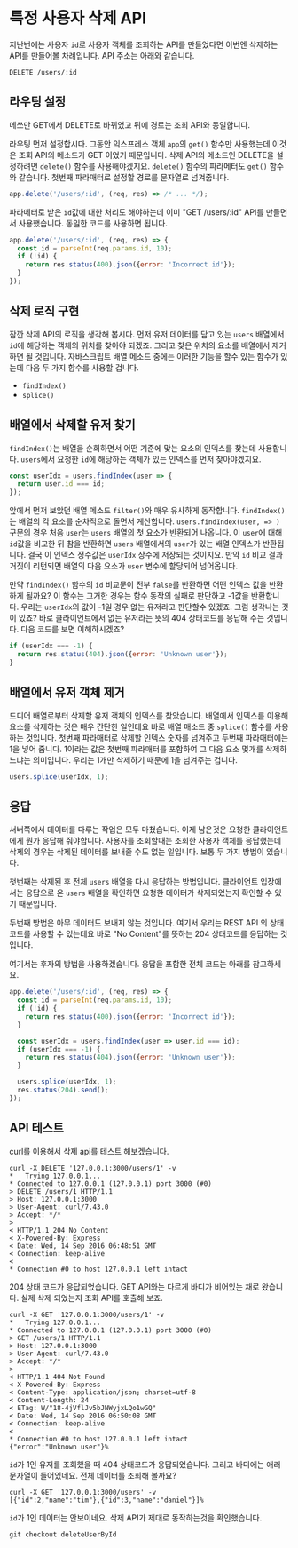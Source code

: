 특정 사용자 삭제 API
================

지난번에는 사용자 `id`로 사용자 객체를 조회하는 API를 만들었다면 이번엔 삭제하는 API를 만들어볼 차례입니다. API 주소는 아래와 같습니다.

```
DELETE /users/:id
```


## 라우팅 설정

메쏘만 GET에서 DELETE로 바뀌었고 뒤에 경로는 조회 API와 동일합니다.

라우팅 먼저 설정합시다. 그동안 익스프레스 객체 `app`의 `get()` 함수만 사용했는데 이것은 조회 API의 메소드가 GET 이었기 때문입니다. 삭제 API의 메소드인 DELETE을 설정하려면 `delete()` 함수를 사용해야겠지요. `delete()` 함수의 파라메터도 `get()` 함수와 같습니다. 첫번째 파라매터로 설정할 경로를 문자열로 넘겨줍니다.

```javascript
app.delete('/users/:id', (req, res) => /* ... */);
```

파라메터로 받은 `id`값에 대한 처리도 해야하는데 이미 "GET /users/:id" API를 만들면서 사용했습니다. 동일한 코드를 사용하면 됩니다.

```javascript
app.delete('/users/:id', (req, res) => {
  const id = parseInt(req.params.id, 10);
  if (!id) {
    return res.status(400).json({error: 'Incorrect id'});
  }
});
```


## 삭제 로직 구현

잠깐 삭제 API의 로직을 생각해 봅시다. 먼저 유저 데이터를 담고 있는 `users` 배열에서 `id`에 해당하는 객체의 위치를 찾아야 되겠죠. 그리고 찾은 위치의 요소를 배열에서 제거하면 될 것입니다. 자바스크립트 배열 메소드 중에는 이러한 기능을 할수 있는 함수가 있는데 다음 두 가지 함수를 사용할 겁니다.

* `findIndex()`
* `splice()`


## 배열에서 삭제할 유저 찾기

`findIndex()`는 배열을 순회하면서 어떤 기준에 맞는 요소의 인덱스를 찾는데 사용합니다. `users`에서 요청한 `id`에 해당하는 객체가 있는 인덱스를 먼저 찾아야겠지요.

```javascript
const userIdx = users.findIndex(user => {
  return user.id === id;
});
```

앞에서 먼저 보았던 배열 메소드 `filter()`와 매우 유사하게 동작합니다. `findIndex()`는 배열의 각 요소를 순차적으로 돌면서 계산합니다. `users.findIndex(user, => )` 구문의 경우 처음 `user`는 `users` 배열의 첫 요소가 반환되어 나옵니다. 이 `user`에 대해 `id`값을 비교한 뒤 참을 반환하면 `users` 배열에서의 `user`가 있는 배열 인덱스가 반환됩니다. 결국 이 인덱스 정수값은 `userIdx` 상수에 저장되는 것이지요. 만약 `id` 비교 결과 거짓이 리턴되면 배열의 다음 요소가 `user` 변수에 할당되어 넘어옵니다.

만약 `findIndex()` 함수의 `id` 비교문이 전부 `false`를 반환하면 어떤 인덱스 값을 반환하게 될까요? 이 함수는 그거한 경우는 함수 동작의 실패로 판단하고 -1값을 반환합니다. 우리는 `userIdx`의 값이 -1일 경우 없는 유저라고 판단할수 있겠죠. 그럼 생각나는 것이 있죠? 바로 클라이언트에서 없는 유저라는 뜻의 404 상태코드를 응답해 주는 것입니다. 다음 코드를 보면 이해하시겠죠?

```javascript
if (userIdx === -1) {
  return res.status(404).json({error: 'Unknown user'});
}
```


## 배열에서 유저 객체 제거

드디어 배열로부터 삭제할 유저 객체의 인덱스를 찾았습니다. 배열에서 인덱스를 이용해 요소를 삭제하는 것은 매우 간단한 일인데요 바로 배열 매소드 중 `splice()` 함수를 사용하는 것입니다. 첫번째 파라매터로 삭제할 인덱스 숫자를 넘겨주고 두번째 파라매터에는 1을 넣어 줍니다. 1이라는 값은 첫번째 파라매터를 포함하여 그 다음 요소 몇개를 삭제하느냐는 의미입니다. 우리는 1개만 삭제하기 때문에 1을 넘겨주는 겁니다.

```javascript
users.splice(userIdx, 1);
```


## 응답

서버쪽에서 데이터를 다루는 작업은 모두 마쳤습니다. 이제 남은것은 요청한 클라이언트에게 뭔가 응답해 줘야합니다. 사용자를 조회할때는 조회한 사용자 객체를 응답했는데 삭제의 경우는 삭제된 데이터를 보내줄 수도 없는 일입니다. 보통 두 가지 방법이 있습니다.

첫번째는 삭제된 후 전체 `users` 배열을 다시 응답하는 방법입니다. 클라이언트 입장에서는 응답으로 온 `users` 배열을 확인하면 요청한 데이터가 삭제되었는지 확인할 수 있기 때문입니다.

두번째 방법은 아무 데이터도 보내지 않는 것입니다. 여기서 우리는 REST API 의 상태코드를 사용할 수 있는데요 바로 "No Content"를 뜻하는 204 상태코드를 응답하는 것입니다.

여기서는 후자의 방법을 사용하겠습니다. 응답을 포함한 전체 코드는 아래를 참고하세요.

```javascript
app.delete('/users/:id', (req, res) => {
  const id = parseInt(req.params.id, 10);
  if (!id) {
    return res.status(400).json({error: 'Incorrect id'});
  }

  const userIdx = users.findIndex(user => user.id === id);
  if (userIdx === -1) {
    return res.status(404).json({error: 'Unknown user'});
  }

  users.splice(userIdx, 1);
  res.status(204).send();
});
```


## API 테스트

curl를 이용해서 삭제 api를 테스트 해보겠습니다.

```
curl -X DELETE '127.0.0.1:3000/users/1' -v
*   Trying 127.0.0.1...
* Connected to 127.0.0.1 (127.0.0.1) port 3000 (#0)
> DELETE /users/1 HTTP/1.1
> Host: 127.0.0.1:3000
> User-Agent: curl/7.43.0
> Accept: */*
>
< HTTP/1.1 204 No Content
< X-Powered-By: Express
< Date: Wed, 14 Sep 2016 06:48:51 GMT
< Connection: keep-alive
<
* Connection #0 to host 127.0.0.1 left intact
```

204 상태 코드가 응답되었습니다. GET API와는 다르게 바디가 비어있는 채로 왔습니다. 실제 삭제 되었는지 조회 API를 호출해 보죠.

```
curl -X GET '127.0.0.1:3000/users/1' -v
*   Trying 127.0.0.1...
* Connected to 127.0.0.1 (127.0.0.1) port 3000 (#0)
> GET /users/1 HTTP/1.1
> Host: 127.0.0.1:3000
> User-Agent: curl/7.43.0
> Accept: */*
>
< HTTP/1.1 404 Not Found
< X-Powered-By: Express
< Content-Type: application/json; charset=utf-8
< Content-Length: 24
< ETag: W/"18-4jVflJv5bJNWyjxLQo1wGQ"
< Date: Wed, 14 Sep 2016 06:50:08 GMT
< Connection: keep-alive
<
* Connection #0 to host 127.0.0.1 left intact
{"error":"Unknown user"}%
```

`id`가 1인 유저를 조회했을 때 404 상태코드가 응답되었습니다. 그리고 바디에는 애러 문자열이 들어있네요. 전체 데이터를 조회해 볼까요?

```
curl -X GET '127.0.0.1:3000/users' -v
[{"id":2,"name":"tim"},{"id":3,"name":"daniel"}]%
```

`id`가 1인 데이터는 안보이네요. 삭제 API가 제대로 동작하는것을 확인했습니다.

```
git checkout deleteUserById
```
